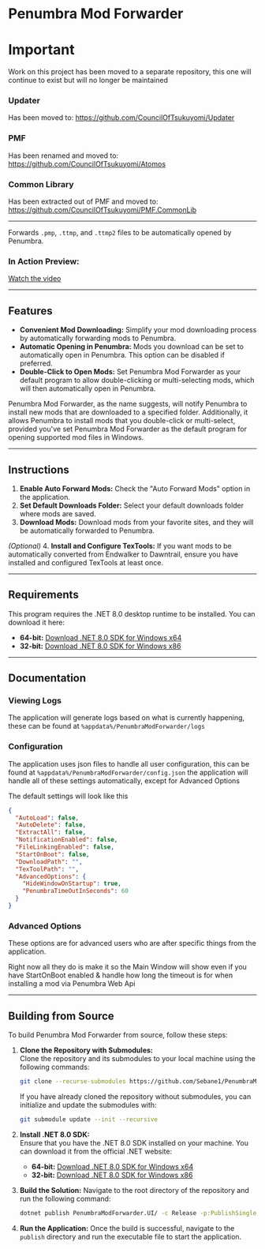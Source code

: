 # Penumbra Mod Forwarder
# Important
Work on this project has been moved to a separate repository, this one will continue to exist but will no longer be maintained

### Updater
Has been moved to: https://github.com/CouncilOfTsukuyomi/Updater

### PMF
Has been renamed and moved to: https://github.com/CouncilOfTsukuyomi/Atomos

### Common Library
Has been extracted out of PMF and moved to: https://github.com/CouncilOfTsukuyomi/PMF.CommonLib

---

Forwards `.pmp`, `.ttmp`, and `.ttmp2` files to be automatically opened by Penumbra.

### In Action Preview:
[Watch the video](https://youtu.be/_kv6DzqoyX4)

---

## Features

- **Convenient Mod Downloading:** Simplify your mod downloading process by automatically forwarding mods to Penumbra.
- **Automatic Opening in Penumbra:** Mods you download can be set to automatically open in Penumbra. This option can be disabled if preferred.
- **Double-Click to Open Mods:** Set Penumbra Mod Forwarder as your default program to allow double-clicking or multi-selecting mods, which will then automatically open in Penumbra.

Penumbra Mod Forwarder, as the name suggests, will notify Penumbra to install new mods that are downloaded to a specified folder. Additionally, it allows Penumbra to install mods that you double-click or multi-select, provided you've set Penumbra Mod Forwarder as the default program for opening supported mod files in Windows.

---

## Instructions

1. **Enable Auto Forward Mods:** Check the "Auto Forward Mods" option in the application.
2. **Set Default Downloads Folder:** Select your default downloads folder where mods are saved.
3. **Download Mods:** Download mods from your favorite sites, and they will be automatically forwarded to Penumbra.

*(Optional)*
4. **Install and Configure TexTools:** If you want mods to be automatically converted from Endwalker to Dawntrail, ensure you have installed and configured TexTools at least once.

---

## Requirements

This program requires the .NET 8.0 desktop runtime to be installed. You can download it here:

- **64-bit:** [Download .NET 8.0 SDK for Windows x64](https://dotnet.microsoft.com/en-us/download/dotnet/thank-you/sdk-8.0.401-windows-x64-installer)
- **32-bit:** [Download .NET 8.0 SDK for Windows x86](https://dotnet.microsoft.com/en-us/download/dotnet/thank-you/sdk-8.0.401-windows-x86-installer)

---

## Documentation

### Viewing Logs
The application will generate logs based on what is currently happening, these can be found at `%appdata%/PenumbraModForwarder/logs`

### Configuration
The application uses json files to handle all user configuration, this can be found at `%appdata%/PenumbraModForwarder/config.json` the application will handle all of these settings automatically, except for Advanced Options

The default settings will look like this
```json
{
  "AutoLoad": false,
  "AutoDelete": false,
  "ExtractAll": false,
  "NotificationEnabled": false,
  "FileLinkingEnabled": false,
  "StartOnBoot": false,
  "DownloadPath": "",
  "TexToolPath": "",
  "AdvancedOptions": {
    "HideWindowOnStartup": true,
    "PenumbraTimeOutInSeconds": 60
  }
}
``` 

### Advanced Options
These options are for advanced users who are after specific things from the application.

Right now all they do is make it so the Main Window will show even if you have StartOnBoot enabled & handle how long the timeout is for when installing a mod via Penumbra Web Api

---

## Building from Source

To build Penumbra Mod Forwarder from source, follow these steps:

1. **Clone the Repository with Submodules:**  
   Clone the repository and its submodules to your local machine using the following commands:

   ```bash
   git clone --recurse-submodules https://github.com/Sebane1/PenumbraModForwarder.git
    ```

   If you have already cloned the repository without submodules, you can initialize and update the submodules with:
   ```bash
   git submodule update --init --recursive
   ```


2. **Install .NET 8.0 SDK:**  
   Ensure that you have the .NET 8.0 SDK installed on your machine. You can download it from the official .NET website:
    - **64-bit:** [Download .NET 8.0 SDK for Windows x64](https://dotnet.microsoft.com/en-us/download/dotnet/thank-you/sdk-8.0.401-windows-x64-installer)
    - **32-bit:** [Download .NET 8.0 SDK for Windows x86](https://dotnet.microsoft.com/en-us/download/dotnet/thank-you/sdk-8.0.401-windows-x86-installer)

3. **Build the Solution:**
   Navigate to the root directory of the repository and run the following command:

    ```bash
    dotnet publish PenumbraModForwarder.UI/ -c Release -p:PublishSingleFile=true --self-contained false -r win-x64 -o ./publish -f net8.0-windows
    ```

4. **Run the Application:**
   Once the build is successful, navigate to the `publish` directory and run the executable file to start the application.

